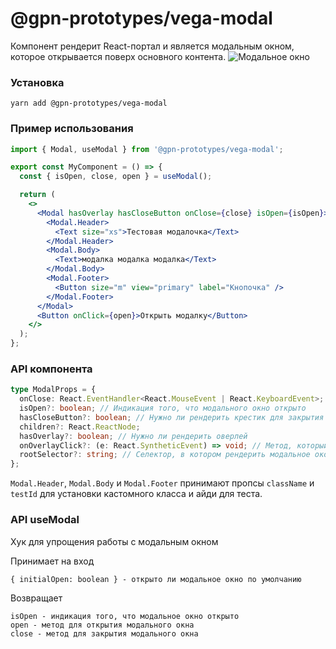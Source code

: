 # @gpn-prototypes/vega-modal

Компонент рендерит React-портал и является модальным окном, которое открывается поверх основного контента.
![Модальное окно](docs/modal.png)

### Установка

```
yarn add @gpn-prototypes/vega-modal
```

### Пример использования

```jsx
import { Modal, useModal } from '@gpn-prototypes/vega-modal';

export const MyComponent = () => {
  const { isOpen, close, open } = useModal();

  return (
    <>
      <Modal hasOverlay hasCloseButton onClose={close} isOpen={isOpen}>
        <Modal.Header>
          <Text size="xs">Тестовая модалочка</Text>
        </Modal.Header>
        <Modal.Body>
          <Text>модалка модалка модалка</Text>
        </Modal.Body>
        <Modal.Footer>
          <Button size="m" view="primary" label="Кнопочка" />
        </Modal.Footer>
      </Modal>
      <Button onClick={open}>Открыть модалку</Button>
    </>
  );
};
```

### API компонента

```ts
type ModalProps = {
  onClose: React.EventHandler<React.MouseEvent | React.KeyboardEvent>; // Метод для закрытия модального окна
  isOpen?: boolean; // Индикация того, что модального окно открыто
  hasCloseButton?: boolean; // Нужно ли рендерить крестик для закрытия
  children?: React.ReactNode;
  hasOverlay?: boolean; // Нужно ли рендерить оверлей
  onOverlayClick?: (e: React.SyntheticEvent) => void; // Метод, который вызовется по клику на оверлей (по умолчанию onClose)
  rootSelector?: string; // Селектор, в котором рендерить модальное окон (по умолчанию body)
};
```

`Modal.Header`, `Modal.Body` и `Modal.Footer` принимают пропсы `className` и `testId` для установки кастомного класса и айди для теста.

### API useModal

Хук для упрощения работы с модальным окном

Принимает на вход

```
{ initialOpen: boolean } - открыто ли модальное окно по умолчанию
```

Возвращает

```
isOpen - индикация того, что модальное окно открыто
open - метод для открытия модального окна
close - метод для закрытия модального окна
```
